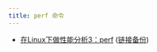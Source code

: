 ```yaml
---
title: perf 命令
---
```



- [在Linux下做性能分析3：perf](https://zhuanlan.zhihu.com/p/22194920) ([链接备份](https://archive.md/AoAfs))
